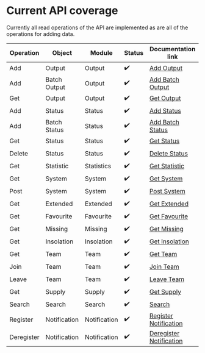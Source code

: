 # Current API coverage

Currently all read operations of the API are implemented as are all of the operations for adding data.

| Operation  | Object       | Module            | Status             | Documentation link      |
|------------|--------------|-------------------|--------------------|-------------------------|
| Add        | Output       | Output            | :heavy_check_mark: | [Add Output](https://pvoutput.org/help.html#api-addoutput) |
| Add        | Batch Output | Output            | :heavy_check_mark: | [Add Batch Output](https://pvoutput.org/help.html#api-addbatchoutput) |
| Get        | Output       | Output            | :heavy_check_mark: | [Get Output](https://pvoutput.org/help.html#api-getoutput) |
| Add        | Status       | Status            | :heavy_check_mark: | [Add Status](https://pvoutput.org/help.html#api-addstatus) |
| Add        | Batch Status | Status            | :heavy_check_mark: | [Add Batch Status](https://pvoutput.org/help.html#api-addbatchstatus) |
| Get        | Status       | Status            | :heavy_check_mark: | [Get Status](https://pvoutput.org/help.html#api-getstatus) |
| Delete     | Status       | Status            | :heavy_check_mark: | [Delete Status](https://pvoutput.org/help.html#api-deletestatus) |
| Get        | Statistic    | Statistics        | :heavy_check_mark: | [Get Statistic](https://pvoutput.org/help.html#api-getstatistic) |
| Get        | System       | System            | :heavy_check_mark: | [Get System](https://pvoutput.org/help.html#api-getsystem) |
| Post       | System       | System            | :heavy_check_mark: | [Post System](https://pvoutput.org/help.html#api-postsystem) |
| Get        | Extended     | Extended          | :heavy_check_mark: | [Get Extended](https://pvoutput.org/help.html#api-getextended) |
| Get        | Favourite    | Favourite         | :heavy_check_mark: | [Get Favourite](https://pvoutput.org/help.html#api-getfavourite) |
| Get        | Missing      | Missing           | :heavy_check_mark: | [Get Missing](https://pvoutput.org/help.html#api-getmissing) |
| Get        | Insolation   | Insolation        | :heavy_check_mark: | [Get Insolation](https://pvoutput.org/help.html#api-getinsolation) |
| Get        | Team         | Team              | :heavy_check_mark: | [Get Team](https://pvoutput.org/help.html#api-getteam) |
| Join       | Team         | Team              | :heavy_check_mark: | [Join Team](https://pvoutput.org/help.html#api-jointeam) |
| Leave      | Team         | Team              | :heavy_check_mark: | [Leave Team](https://pvoutput.org/help.html#api-leaveteam) |
| Get        | Supply       | Supply            | :heavy_check_mark: | [Get Supply](https://pvoutput.org/help.html#api-getsupply) |
| Search     | Search       | Search            | :heavy_check_mark: | [Search](https://pvoutput.org/help.html#api-search) |
| Register   | Notification | Notification      | :heavy_check_mark: | [Register Notification](https://pvoutput.org/help.html#api-registernotification) |
| Deregister | Notification | Notification      | :heavy_check_mark: | [Deregister Notification](https://pvoutput.org/help.html#api-deregisternotification) |
